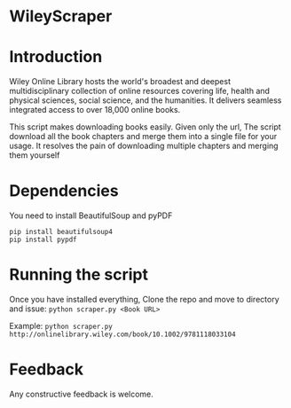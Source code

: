 # WileyScraper

# Introduction
Wiley Online Library hosts the world's broadest and deepest multidisciplinary collection of online resources covering life, health and physical sciences, social science, and the humanities. It delivers seamless integrated access to over 18,000 online books.

This script makes downloading books easily. Given only the url, The script download all the book chapters and merge them into a single file for your usage. It resolves the pain of downloading multiple chapters and merging them yourself

# Dependencies

You need to install BeautifulSoup and pyPDF
```
pip install beautifulsoup4
pip install pypdf
```

# Running the script
Once you have installed everything, Clone the repo and move to directory and issue:
`python scraper.py <Book URL>`
  
Example:
`python scraper.py http://onlinelibrary.wiley.com/book/10.1002/9781118033104`

# Feedback
Any constructive feedback is welcome.
